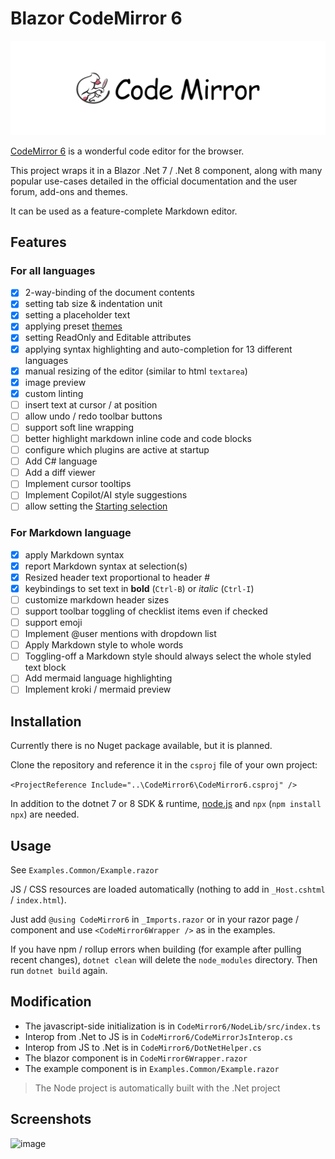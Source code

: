 # Blazor CodeMirror 6

![codemirror.svg](codemirror.svg)

[CodeMirror 6](https://codemirror.net/) is a wonderful code editor for the browser.

This project wraps it in a Blazor .Net 7 / .Net 8 component, along with many popular use-cases detailed in the official documentation and the user forum, add-ons and themes.

It can be used as a feature-complete Markdown editor.

## Features

### For all languages

- [x] 2-way-binding of the document contents
- [x] setting tab size & indentation unit
- [x] setting a placeholder text
- [x] applying preset [themes](https://github.com/vadimdemedes/thememirror)
- [x] setting ReadOnly and Editable attributes
- [x] applying syntax highlighting and auto-completion for 13 different languages
- [x] manual resizing of the editor (similar to html `textarea`)
- [x] image preview
- [x] custom linting
- [ ] insert text at cursor / at position
- [ ] allow undo / redo toolbar buttons
- [ ] support soft line wrapping
- [ ] better highlight markdown inline code and code blocks
- [ ] configure which plugins are active at startup
- [ ] Add C# language
- [ ] Add a diff viewer
- [ ] Implement cursor tooltips
- [ ] Implement Copilot/AI style suggestions
- [ ] allow setting the [Starting selection](https://codemirror.net/docs/ref/#state.EditorStateConfig.selection)

### For Markdown language

- [x] apply Markdown syntax
- [x] report Markdown syntax at selection(s)
- [x] Resized header text proportional to header #
- [x] keybindings to set text in **bold** (`Ctrl-B`) or *italic* (`Ctrl-I`)
- [ ] customize markdown header sizes
- [ ] support toolbar toggling of checklist items even if checked
- [ ] support emoji
- [ ] Implement @user mentions with dropdown list
- [ ] Apply Markdown style to whole words
- [ ] Toggling-off a Markdown style should always select the whole styled text block
- [ ] Add mermaid language highlighting
- [ ] Implement kroki / mermaid preview

## Installation

Currently there is no Nuget package available, but it is planned.

Clone the repository and reference it in the `csproj` file of your own project:

`<ProjectReference Include="..\CodeMirror6\CodeMirror6.csproj" />`

In addition to the dotnet 7 or 8 SDK & runtime, [node.js](https://nodejs.org/) and `npx` (`npm install npx`) are needed.

## Usage

See `Examples.Common/Example.razor`

JS / CSS resources are loaded automatically (nothing to add in `_Host.cshtml` / `index.html`).

Just add `@using CodeMirror6` in `_Imports.razor` or in your razor page / component and use `<CodeMirror6Wrapper />` as in the examples.

If you have npm / rollup errors when building (for example after pulling recent changes), `dotnet clean` will delete the `node_modules` directory. Then run `dotnet build` again.

## Modification

- The javascript-side initialization is in `CodeMirror6/NodeLib/src/index.ts`
- Interop from .Net to JS is in `CodeMirror6/CodeMirrorJsInterop.cs`
- Interop from JS to .Net is in `CodeMirror6/DotNetHelper.cs`
- The blazor component is in `CodeMirror6Wrapper.razor`
- The example component is in `Examples.Common/Example.razor`

> The Node project is automatically built with the .Net project

## Screenshots

![image](https://github.com/gaelj/BlazorCodeMirror6/assets/8884632/141f6b9e-82c4-433a-94d9-a02aba6ac336)
